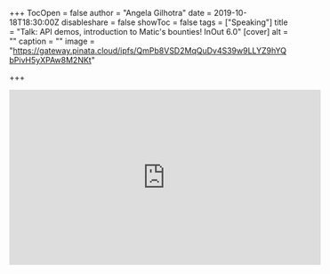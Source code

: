 +++
TocOpen = false
author = "Angela Gilhotra"
date = 2019-10-18T18:30:00Z
disableshare = false
showToc = false
tags = ["Speaking"]
title = "Talk: API demos, introduction to Matic's bounties! InOut 6.0"
[cover]
alt = ""
caption = ""
image = "https://gateway.pinata.cloud/ipfs/QmPb8VSD2MqQuDv4S39w9LLYZ9hYQbPivH5yXPAw8M2NKt"

+++
<iframe width="560" height="315" src="https://www.youtube.com/embed/kGUM8XhN9Pk?start=765" frameborder="0" allow="accelerometer; autoplay; clipboard-write; encrypted-media; gyroscope; picture-in-picture" allowfullscreen></iframe>